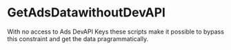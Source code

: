 # GetAdsDatawithoutDevAPI
With no access to Ads DevAPI Keys these scripts make it possible to bypass this constraint and get the data pragrammatically. 
